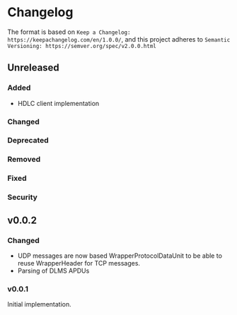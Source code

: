 
# Changelog

The format is based on `Keep a Changelog: https://keepachangelog.com/en/1.0.0/`,
and this project adheres to `Semantic Versioning: https://semver.org/spec/v2.0.0.html`

## Unreleased


### Added


* HDLC client implementation

### Changed


### Deprecated


### Removed


### Fixed


### Security



## v0.0.2


### Changed

-   UDP messages are now based WrapperProtocolDataUnit to be able to reuse
    WrapperHeader for TCP messages.
-   Parsing of DLMS APDUs


### v0.0.1


Initial implementation.
